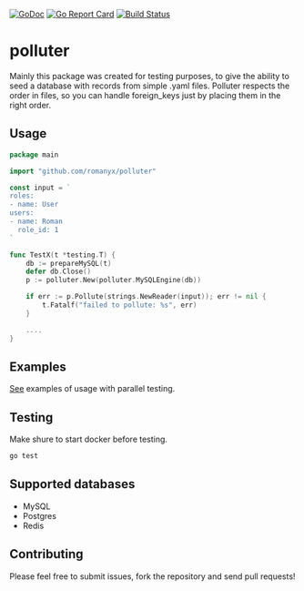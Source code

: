 [![GoDoc](https://godoc.org/github.com/romanyx/polluter?status.svg)](https://godoc.org/github.com/romanyx/polluter)
[![Go Report Card](https://goreportcard.com/badge/github.com/romanyx/polluter)](https://goreportcard.com/report/github.com/romanyx/polluter)
[![Build Status](https://travis-ci.org/romanyx/polluter.svg?branch=master)](https://travis-ci.org/romanyx/polluter)

# polluter

Mainly this package was created for testing purposes, to give the ability to seed a database with records from simple .yaml files. Polluter respects the order in files, so you can handle foreign_keys just by placing them in the right order.

## Usage

```go
package main

import "github.com/romanyx/polluter"

const input = `
roles:
- name: User
users:
- name: Roman
  role_id: 1
`

func TestX(t *testing.T) {
	db := prepareMySQL(t)
	defer db.Close()
	p := polluter.New(polluter.MySQLEngine(db))

	if err := p.Pollute(strings.NewReader(input)); err != nil {
		t.Fatalf("failed to pollute: %s", err)
	}

	....
}
```

## Examples

[See](https://github.com/romanyx/polluter/blob/master/polluter_test.go#L103) examples of usage with parallel testing.

## Testing

Make shure to start docker before testing.

```bash
go test
```

## Supported databases

* MySQL
* Postgres
* Redis

## Contributing

Please feel free to submit issues, fork the repository and send pull requests!

